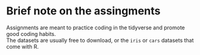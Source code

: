 # Brief note on the assingments  

Assignments are meant to practice coding in the tidyverse and promote good coding habits.  
The datasets are usually free to download, or the `iris` or `cars` datasets that come with R.  
